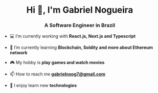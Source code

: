 <h1 align="center">Hi 👋, I'm Gabriel Nogueira</h1>
<h3 align="center">A Software Engineer in Brazil</h3>

<!-- - 💻 I’m currently working on [Monext](https://github.com/GabrielNogueiraBR/Monext) -->

- 💻 I’m currently working with **React.js, Next.js and Typescript**

- 🌱 I’m currently learning **Blockchain, Soldity and more about Ethereum network**

- 🎮 My hobby is **play games and watch movies**

- 📫 How to reach me **gabrielnoog7@gmail.com**

<!-- - 🍃 I like observe **nature** -->

- 🚀 I enjoy learn new **technologies**

<br>
<!-- <p align="left">
  <img src="https://github-readme-stats.vercel.app/api?username=gabrielnogueirabr&show_icons=true&theme=tokyonight&locale=en&layout=compact" alt="gabrielnogueirabr" />
  <img src="https://github-readme-stats.vercel.app/api/top-langs?username=gabrielnogueirabr&show_icons=true&theme=tokyonight&locale=en&layout=compact" alt="gabrielnogueirabr" />
</p> -->
